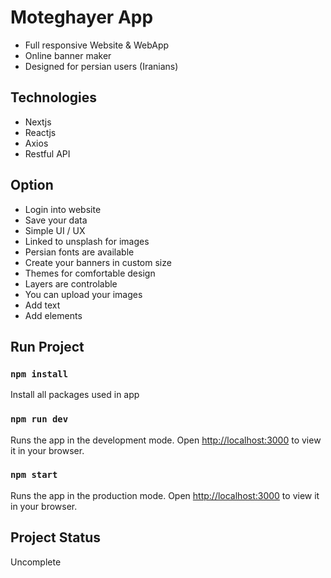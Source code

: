 # Moteghayer App
- Full responsive Website & WebApp
- Online banner maker
- Designed for persian users (Iranians)

## Technologies
- Nextjs
- Reactjs
- Axios
- Restful API

## Option
- Login into website
- Save your data
- Simple UI / UX
- Linked to unsplash for images
- Persian fonts are available
- Create your banners in custom size
- Themes for comfortable design
- Layers are controlable
- You can upload your images
- Add text
- Add elements

## Run Project
### `npm install`
Install all packages used in app

### `npm run dev`
Runs the app in the development mode.
Open [http://localhost:3000](http://localhost:3000) to view it in your browser.

### `npm start`
Runs the app in the production mode.
Open [http://localhost:3000](http://localhost:3000) to view it in your browser.

## Project Status
Uncomplete